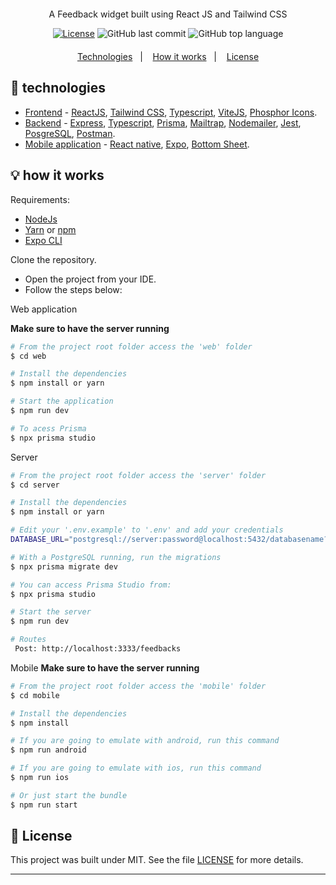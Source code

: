 

<div align="center" style="margin: 20px; text-align: center">
  <p> A Feedback widget built using React JS and Tailwind CSS</p>
  
  [![License](http://img.shields.io/:license-mit-blue.svg?style=flat-square)](https://github.com/BinaryLeo/react_feedback_widget_web/blob/main/LICENSE)
  ![GitHub last commit](https://img.shields.io/github/last-commit/BinaryLeo/react_feedback_widget_web?style=flat-square)
  ![GitHub top language](https://img.shields.io/github/languages/top/BinaryLeo/react_feedback_widget_web?style=flat-square)
  
</div>

<p align="center">
  <a href="#-technologies">Technologies</a>&nbsp;&nbsp;&nbsp;|&nbsp;&nbsp;&nbsp;
  <a href="#-how-it-works">How it works</a>&nbsp;&nbsp;&nbsp;|&nbsp;&nbsp;&nbsp;
  <a href="#-license">License</a>
</p>

## 🧪 technologies

* [Frontend](https://github.com/BinaryLeo/react_feedback_widget_web/tree/main/web)  - [ReactJS](https://reactjs.org/), [Tailwind CSS](https://tailwindcss.com/), [Typescript](https://www.typescriptlang.org/), [ViteJS](https://vitejs.dev/), [Phosphor Icons](https://phosphoricons.com/).
* [Backend](https://github.com/BinaryLeo/react_feedback_widget_web/tree/main/server) - [Express](https://expressjs.com/), [Typescript](https://www.typescriptlang.org/), [Prisma](https://www.prisma.io/), [Mailtrap](https://mailtrap.io/), [Nodemailer](https://nodemailer.com/), [Jest](https://jestjs.io/), [PosgreSQL](https://www.postgresql.org/), [Postman](https://www.postman.com/).
* [Mobile application](https://github.com/BinaryLeo/react_feedback_widget_web/tree/main/mobile) - [React native](https://reactnative.dev/), [Expo](https://expo.dev/expo-go), [Bottom Sheet](https://gorhom.github.io/react-native-bottom-sheet/).

## 💡 how it works

Requirements:
* [NodeJs](https://nodejs.org/en/)
* [Yarn](https://classic.yarnpkg.com/) or [npm](https://www.npmjs.com/package/npm)
* [Expo CLI](https://docs.expo.dev/workflow/expo-cli)

 Clone the repository.
- Open the project from your IDE.
- Follow the steps below:

Web application

**Make sure to have the server running**

```bash
# From the project root folder access the 'web' folder
$ cd web

# Install the dependencies
$ npm install or yarn

# Start the application
$ npm run dev

# To acess Prisma
$ npx prisma studio
```

Server
```bash
# From the project root folder access the 'server' folder
$ cd server

# Install the dependencies
$ npm install or yarn

# Edit your '.env.example' to '.env' and add your credentials
DATABASE_URL="postgresql://server:password@localhost:5432/databasename?schema=public"

# With a PostgreSQL running, run the migrations
$ npx prisma migrate dev

# You can access Prisma Studio from:
$ npx prisma studio

# Start the server
$ npm run dev

# Routes 
 Post: http://localhost:3333/feedbacks

```

Mobile
**Make sure to have the server running**
```bash
# From the project root folder access the 'mobile' folder
$ cd mobile

# Install the dependencies
$ npm install

# If you are going to emulate with android, run this command
$ npm run android

# If you are going to emulate with ios, run this command
$ npm run ios

# Or just start the bundle
$ npm run start
```

## 📄 License

This project was built under MIT. See the file [LICENSE](LICENSE) for more details.

---
